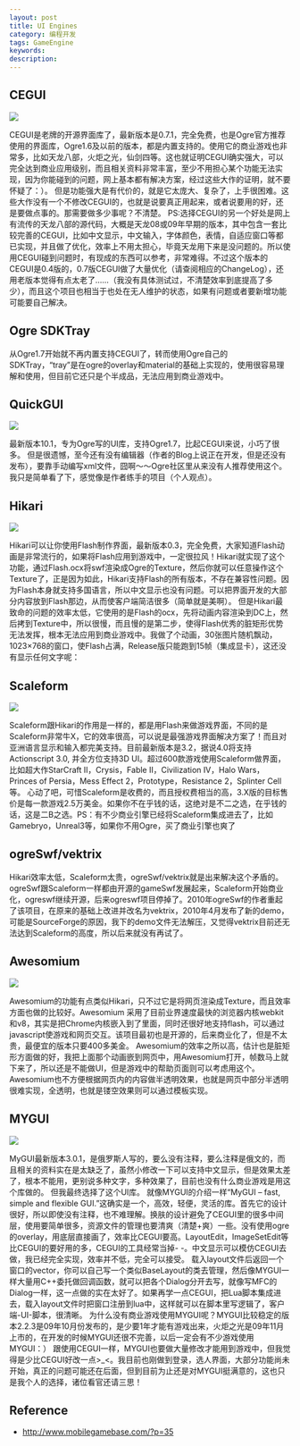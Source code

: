 ```yaml
---
layout: post
title: UI Engines
category: 编程开发
tags: GameEngine
keywords: 
description: 
---
```


## CEGUI

![](/Resources/UI引擎_1.jpg)

CEGUI是老牌的开源界面库了，最新版本是0.7.1，完全免费，也是Ogre官方推荐使用的界面库，Ogre1.6及以前的版本，都是内置支持的。使用它的商业游戏也非常多，比如天龙八部，火炬之光，仙剑四等。这也就证明CEGUI确实强大，可以完全达到商业应用级别，而且相关资料非常丰富，至少不用担心某个功能无法实现，因为你能碰到的问题，网上基本都有解决方案，经过这些大作的证明，就不要怀疑了：）。
但是功能强大是有代价的，就是它太庞大、复杂了，上手很困难。这些大作没有一个不修改CEGUI的，也就是说要真正用起来，或者说要用的好，还是要做点事的。那需要做多少事呢？不清楚。
PS:选择CEGUI的另一个好处是网上有流传的天龙八部的源代码，大概是天龙08或09年早期的版本，其中包含一套比较完善的CEGUI，比如中文显示，中文输入，字体颜色，表情，自适应窗口等都已实现，并且做了优化，效率上不用太担心，毕竟天龙用下来是没问题的。所以使用CEGUI碰到问题时，有现成的东西可以参考，非常难得。不过这个版本的CEGUI是0.4版的，0.7版CEGUI做了大量优化（请查阅相应的ChangeLog），还用老版本觉得有点太老了……（我没有具体测试过，不清楚效率到底提高了多少），而且这个项目也相当于也处在无人维护的状态，如果有问题或者要新增功能可能要自己解决。

## Ogre SDKTray

从Ogre1.7开始就不再内置支持CEGUI了，转而使用Ogre自己的SDKTray，“tray”是在ogre的overlay和material的基础上实现的，使用很容易理解和使用，但目前它还只是个半成品，无法应用到商业游戏中。

## QuickGUI

![](/Resources/UI引擎_2.jpg)

最新版本10.1，专为Ogre写的UI库，支持Ogre1.7，比起CEGUI来说，小巧了很多。
但是很遗憾，至今还有没有编辑器（作者的Blog上说正在开发，但是还没有发布），要靠手动编写xml文件，囧啊～～Ogre社区里从来没有人推荐使用这个。我只是简单看了下，感觉像是作者练手的项目（个人观点）。

## Hikari

![](/Resources/UI引擎_3.jpg)

Hikari可以让你使用Flash制作界面，最新版本0.3，完全免费，大家知道Flash动画是非常流行的，如果将Flash应用到游戏中，一定很拉风！Hikari就实现了这个功能，通过Flash.ocx将swf渲染成Ogre的Texture，然后你就可以任意操作这个Texture了，正是因为如此，Hikari支持Flash的所有版本，不存在兼容性问题。因为Flash本身就支持多国语言，所以中文显示也没有问题。可以把界面开发的大部分内容放到Flash那边，从而使客户端简洁很多（简单就是美啊）。
但是Hikari最致命的问题的效率太低，它使用的是Flash的ocx，先将动画内容渲染到DC上，然后拷到Texture中，所以很慢，而且慢的是第二步，使得Flash优秀的脏矩形优势无法发挥，根本无法应用到商业游戏中。我做了个动画，30张图片随机飘动，1023×768的窗口，使Flash占满，Release版只能跑到15帧（集成显卡），这还没有显示任何文字呢：
## Scaleform

![](/Resources/UI引擎_4.jpg)

Scaleform跟Hikari的作用是一样的，都是用Flash来做游戏界面，不同的是Scaleform非常牛X，它的效率很高，可以说是最强游戏界面解决方案了！而且对亚洲语言显示和输入都完美支持。目前最新版本是3.2，据说4.0将支持Actionscript 3.0, 并全方位支持3D UI。超过600款游戏使用Scaleform做界面，比如超大作StarCraft II，Crysis，Fable II，Civilization IV，Halo Wars，Princes of Persia，Mess Effect 2，Prototype，Resistance 2，Splinter Cell等。
心动了吧，可惜Scaleform是收费的，而且授权费相当的高，3.X版的目标售价是每一款游戏2.5万美金。如果你不在乎钱的话，这绝对是不二之选，在乎钱的话，这是二B之选。PS：有不少商业引擎已经将Scaleform集成进去了，比如Gamebryo，Unreal3等，如果你不用Ogre，买了商业引擎也爽了

## ogreSwf/vektrix

Hikari效率太低，Scaleform太贵，ogreSwf/vektrix就是出来解决这个矛盾的。ogreSwf跟Scaleform一样都由开源的gameSwf发展起来，Scaleform开始商业化，ogreswf继续开源，后来ogreswf项目停掉了。2010年ogreSwf的作者重起了该项目，在原来的基础上改进并改名为vektrix，2010年4月发布了新的demo，可能是SourceForge的原因，我下的demo文件无法解压，又觉得vektrix目前还无法达到Scaleform的高度，所以后来就没有再试了。

## Awesomium

![](/Resources/UI引擎_5.jpg)

Awesomium的功能有点类似Hikari，只不过它是将网页渲染成Texture，而且效率方面也做的比较好。Awesomium 采用了目前业界速度最快的浏览器内核webkit和v8，其实是把Chrome内核嵌入到了里面，同时还很好地支持flash，可以通过javascript使游戏和网页交互。该项目最初也是开源的，后来商业化了，但是不太贵，最便宜的版本只要400多美金。
Awesomium的效率之所以高，估计也是脏矩形方面做的好，我把上面那个动画嵌到网页中，用Awesomium打开，帧数马上就下来了，所以还是不能做UI，但是游戏中的帮助页面则可以考虑用这个。Awesomium也不方便根据网页内的内容做半透明效果，也就是网页中部分半透明很难实现，全透明，也就是镂空效果则可以通过模板实现。

## MYGUI

![](/Resources/UI引擎_6.jpg)

MyGUI最新版本3.0.1，是俄罗斯人写的，要么没有注释，要么注释是俄文的，而且相关的资料实在是太缺乏了，虽然小修改一下可以支持中文显示，但是效果太差了，根本不能用，更别说多种文字，多种效果了，目前也没有什么商业游戏是用这个库做的。
但我最终选择了这个UI库。
就像MYGUI的介绍一样“MyGUI – fast, simple and flexible GUI.”这确实是一个，高效，轻便，灵活的库。首先它的设计很好，所以即使没有注释，也不难理解。换肤的设计避免了CEGUI里的很多中间层，使用要简单很多，资源文件的管理也要清爽（清楚+爽）一些。没有使用ogre的overlay，用底层直接画了，效率比CEGUI要高。LayoutEdit，ImageSetEdit等比CEGUI的要好用的多，CEGUI的工具经常当掉- -。中文显示可以模仿CEGUI去做，我已经完全实现，效率并不低，完全可以接受。
载入layout文件后返回一个窗口的vector，你可以自己写一个类似BaseLayout的类去管理，然后像MYGUI一样大量用C++委托做回调函数，就可以把各个Dialog分开去写，就像写MFC的Dialog一样，这一点做的实在太好了。如果再学一点CEGUI，把Lua脚本集成进去，载入layout文件时把窗口注册到lua中，这样就可以在脚本里写逻辑了，客户端-UI-脚本，很清晰。
为什么没有商业游戏使用MYGUI呢？MYGUI比较稳定的版本2.2.3是09年10月份发布的，是少要1年才能有游戏出来，火炬之光是09年11月上市的，在开发的时候MYGUI还很不完善，以后一定会有不少游戏使用MYGUI：）
跟使用CEGUI一样，MYGUI也要做大量修改才能用到游戏中，但我觉得是少比CEGUI好改一点>_<。我目前也刚做到登录，选人界面，大部分功能尚未开始，真正的问题可能还在后面，但到目前为止还是对MYGUI挺满意的，这也只是我个人的选择，诸位看官还请三思！

## Reference
* <http://www.mobilegamebase.com/?p=35>